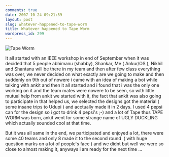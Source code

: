 ```yaml
---
comments: true
date: 2007-10-24 09:21:59
layout: post
slug: whatever-happened-to-tape-worm
title: Whatever happened to Tape Worm
wordpress_id: 299
---
```


![Tape Worm](http://farm3.static.flickr.com/2249/1710711756_fa1ed4b5e6.jpg)

It all started with an IEEE workshop in end of September when it was decided that 5 people abhimanu (shabby), Shankar, Me ( Ankur/OS ), Nikhil and Shantanu will be there in my team and then after few class everything was over, we never decided on what exactly are we going to make and then suddenly on 9th out of nowere i came with an idea of making a bot while talking with ankit and then it all started and i found that i was the only one working on it and the team mates were nowere to be seen, so with little mutual help from ankit we started with it, the fact that ankit was also going to participate in that helped us, we selected the designs got the material ( some insane trips to Udupi ) and acctually made it in 2 days. I used 4 pepsi can for the design so i got to drink 4 pepsi's ;-) and a lot of Tape thus TAPE WORM was born, ankit went for some strange name of UGLY DUCKLING which actually sounded cool at that time.

But it was all same in the end, we participated and enjoyed a lot, there were some 40 teams and only 8 made it to the second round  ( with huge question marks on a lot of people's face ) and we didnt but well we were so close to almost making it, anyways i am ready for the next time ...
